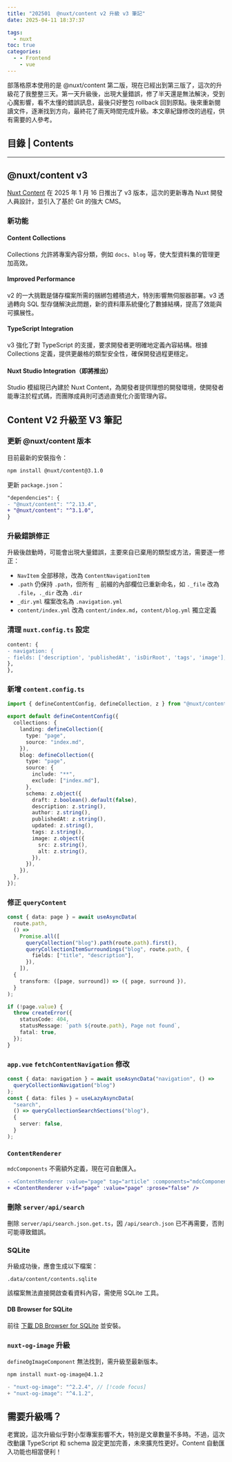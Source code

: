 ```yaml
---
title: "202501  @nuxt/content v2 升級 v3 筆記"
date: 2025-04-11 18:37:37

tags:
  - nuxt
toc: true
categories:
  - - Frontend
    - vue
---
```


<article class="message is-info"><div class="message-body">
部落格原本使用的是 @nuxt/content 第二版，現在已經出到第三版了，這次的升級花了我整整三天。第一天升級後，出現大量錯誤，修了半天還是無法解決，受到心魔影響，看不太懂的錯誤訊息，最後只好整包 rollback 回到原點。後來重新閱讀文件，逐漸找到方向，最終花了兩天時間完成升級。本文章紀錄修改的過程，供有需要的人參考。

</div></article>

<!--more-->

## 目錄 | Contents

<div class="my-toc">
<!-- toc -->
</div>

---

## @nuxt/content v3

[Nuxt Content](https://content.nuxt.com/docs/getting-started/installation) 在 2025 年 1 月 16 日推出了 v3 版本，這次的更新專為 Nuxt 開發人員設計，並引入了基於 Git 的強大 CMS。

### 新功能

#### Content Collections

Collections 允許將專案內容分類，例如 `docs`、`blog` 等，使大型資料集的管理更加高效。

#### Improved Performance

v2 的一大挑戰是儲存檔案所需的捆綁包體積過大，特別影響無伺服器部署。v3 透過轉向 SQL 型存儲解決此問題，新的資料庫系統優化了數據結構，提高了效能與可擴展性。

#### TypeScript Integration

v3 強化了對 TypeScript 的支援，要求開發者更明確地定義內容結構。根據 Collections 定義，提供更嚴格的類型安全性，確保開發過程更穩定。

#### Nuxt Studio Integration（即將推出）

Studio 模組現已內建於 Nuxt Content，為開發者提供理想的開發環境，使開發者能專注於程式碼，而團隊成員則可透過直覺化介面管理內容。

## Content V2 升級至 V3 筆記

### 更新 @nuxt/content 版本

目前最新的安裝指令：

```sh
npm install @nuxt/content@3.1.0
```

更新 `package.json`：

```diff
"dependencies": {
- "@nuxt/content": "^2.13.4",
+ "@nuxt/content": "^3.1.0",
}
```

### 升級錯誤修正

升級後啟動時，可能會出現大量錯誤，主要來自已棄用的類型或方法，需要逐一修正：

- `NavItem` 全部移除，改為 `ContentNavigationItem`
- `.path` 仍保持 `.path`，但所有 `_` 前綴的內部欄位已重新命名，如 `._file` 改為 `.file`，`._dir` 改為 `.dir`
- `_dir.yml` 檔案改名為 `.navigation.yml`
- `content/index.yml` 改為 `content/index.md`，`content/blog.yml` 獨立定義

### 清理 `nuxt.config.ts` 設定

```diff
content: {
- navigation: {
- fields: ['description', 'publishedAt', 'isDirRoot', 'tags', 'image'],
},
},
```

### 新增 `content.config.ts`

```ts
import { defineContentConfig, defineCollection, z } from "@nuxt/content";

export default defineContentConfig({
  collections: {
    landing: defineCollection({
      type: "page",
      source: "index.md",
    }),
    blog: defineCollection({
      type: "page",
      source: {
        include: "**",
        exclude: ["index.md"],
      },
      schema: z.object({
        draft: z.boolean().default(false),
        description: z.string(),
        author: z.string(),
        publishedAt: z.string(),
        updated: z.string(),
        tags: z.string(),
        image: z.object({
          src: z.string(),
          alt: z.string(),
        }),
      }),
    }),
  },
});
```

### 修正 `queryContent`

```ts
const { data: page } = await useAsyncData(
  route.path,
  () =>
    Promise.all([
      queryCollection("blog").path(route.path).first(),
      queryCollectionItemSurroundings("blog", route.path, {
        fields: ["title", "description"],
      }),
    ]),
  {
    transform: ([page, surround]) => ({ page, surround }),
  }
);

if (!page.value) {
  throw createError({
    statusCode: 404,
    statusMessage: `path ${route.path}, Page not found`,
    fatal: true,
  });
}
```

### `app.vue` `fetchContentNavigation` 修改

```ts
const { data: navigation } = await useAsyncData("navigation", () =>
  queryCollectionNavigation("blog")
);
const { data: files } = useLazyAsyncData(
  "search",
  () => queryCollectionSearchSections("blog"),
  {
    server: false,
  }
);
```

### `ContentRenderer`

`mdcComponents` 不需額外定義，現在可自動匯入。

```diff
- <ContentRenderer :value="page" tag="article" :components="mdcComponents"> </ContentRenderer>
+ <ContentRenderer v-if="page" :value="page" :prose="false" />
```

### 刪除 `server/api/search`

刪除 `server/api/search.json.get.ts`，因 `/api/search.json` 已不再需要，否則可能導致錯誤。

### SQLite

升級成功後，應會生成以下檔案：

```
.data/content/contents.sqlite
```

該檔案無法直接開啟查看資料內容，需使用 SQLite 工具。

#### DB Browser for SQLite

前往 [下載 DB Browser for SQLite](https://sqlitebrowser.org/) 並安裝。

### `nuxt-og-image` 升級

`defineOgImageComponent` 無法找到，需升級至最新版本。

```sh
npm install nuxt-og-image@4.1.2
```

```js {2}
- "nuxt-og-image": "^2.2.4", // [!code focus]
+ "nuxt-og-image": "^4.1.2",
```

## 需要升級嗎？

老實說，這次升級似乎對小型專案影響不大，特別是文章數量不多時。不過，這次改動讓 TypeScript 和 schema 設定更加完善，未來擴充性更好。Content 自動匯入功能也相當便利！
